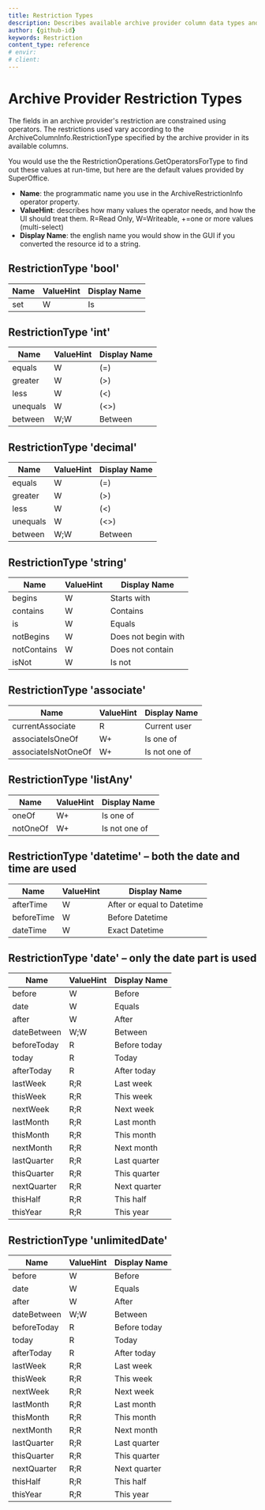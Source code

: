 ```yaml
---
title: Restriction Types
description: Describes available archive provider column data types and lists their available operators.
author: {github-id}
keywords: Restriction
content_type: reference
# envir:
# client:
---
```


# Archive Provider Restriction Types

The fields in an archive provider's restriction are constrained using operators.
The restrictions used vary according to the ArchiveColumnInfo.RestrictionType specified by the archive provider in its available columns.

You would use the the RestrictionOperations.GetOperatorsForType to find out these values at run-time, but here are the default values
provided by SuperOffice.

* **Name**: the programmatic name you use in the ArchiveRestrictionInfo operator property.
* **ValueHint**: describes how many values the operator needs, and how the UI should treat them.
    R=Read Only, W=Writeable, +=one or more values (multi-select)
* **Display Name**: the english name you would show in the GUI if you converted the resource id to a string.

## RestrictionType 'bool'

| Name | ValueHint | Display Name |
| ---- | ------ | ------ |
| set | W |  Is |

## RestrictionType 'int'

| Name | ValueHint | Display Name |
| ---- | ------ | ------ |
| equals | W | (=)|
| greater| W | (&gt;)|
| less | W | (&lt;)|
| unequals| W | (&lt;&gt;)|
| between | W;W| Between|

## RestrictionType 'decimal'

| Name | ValueHint | Display Name |
| ---- | ------ | ------ |
|equals|W|(=)|
|greater|W|(&gt;)|
|less|W|(&lt;)|
|unequals|W|(&lt;&gt;)|
|between|W;W|Between|

## RestrictionType 'string'

| Name | ValueHint | Display Name |
| ---- | ------ | ------ |
|begins|W|Starts with|
|contains|W|Contains|
|is|W|Equals|
|notBegins|W|Does not begin with|
|notContains|W|Does not contain|
|isNot|W|Is not|

## RestrictionType 'associate'

| Name | ValueHint | Display Name |
| ---- | ------ | ------ |
|currentAssociate|R|Current user|
|associateIsOneOf|W+|Is one of|
|associateIsNotOneOf|W+|Is not one of|

## RestrictionType 'listAny'

| Name | ValueHint | Display Name |
| ---- | ------ | ------ |
|oneOf |W+|Is one of|
|notOneOf|W+|Is not one of|

## RestrictionType 'datetime' – both the date and time are used

| Name | ValueHint | Display Name |
| ---- | ------ | ------ |
|afterTime|W|After or equal to Datetime|
|beforeTime|W|Before Datetime|
|dateTime|W|Exact Datetime|

## RestrictionType 'date' – only the date part is used

| Name | ValueHint | Display Name |
| ---- | ------ | ------ |
|before|W|Before|
|date|W|Equals|
|after|W|After|
|dateBetween|W;W|Between|
|beforeToday|R|Before today|
|today|R|Today|
|afterToday|R|After today|
|lastWeek|R;R|Last week|
|thisWeek|R;R|This week|
|nextWeek|R;R|Next week|
|lastMonth|R;R|Last month|
|thisMonth|R;R|This month|
|nextMonth|R;R|Next month|
|lastQuarter|R;R|Last quarter|
|thisQuarter|R;R|This quarter|
|nextQuarter|R;R|Next quarter|
|thisHalf|R;R|This half|
|thisYear|R;R|This year|

## RestrictionType 'unlimitedDate'

| Name | ValueHint | Display Name |
| ---- | ------ | ------ |
|before|W|Before|
|date|W|Equals|
|after|W|After|
|dateBetween|W;W|Between|
|beforeToday|R|Before today|
|today|R|Today|
|afterToday|R|After today|
|lastWeek|R;R|Last week|
|thisWeek|R;R|This week|
|nextWeek|R;R|Next week|
|lastMonth|R;R|Last month|
|thisMonth|R;R|This month|
|nextMonth|R;R|Next month|
|lastQuarter|R;R|Last quarter|
|thisQuarter|R;R|This quarter|
|nextQuarter|R;R|Next quarter|
|thisHalf|R;R|This half|
|thisYear|R;R|This year|
